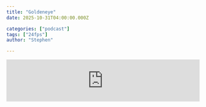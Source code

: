 ```yaml
---
title: "Goldeneye"
date: 2025-10-31T04:00:00.000Z

categories: ["podcast"]
tags: ["24fps"]
author: "Stephen"

---
```


<iframe src="https://embed.acast.com/$/67f1bf0e506c6c628c80f97f/69011f1891e8d679a087dc50?" frameBorder="0" width="100%" height="110px" allow="autoplay"></iframe>
